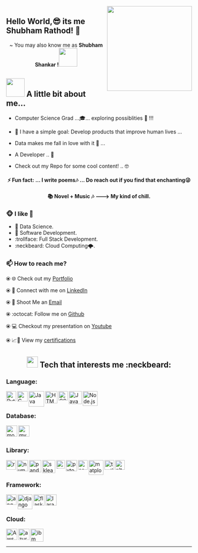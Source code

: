 <img align='right' src="https://media.giphy.com/media/M9gbBd9nbDrOTu1Mqx/giphy.gif" width="230">

## Hello World,😎 its me Shubham Rathod! 👋 
<p align='center'> ~ You may also know me as <strong>Shubham Shankar !</strong><img src="https://media.giphy.com/media/12oufCB0MyZ1Go/giphy.gif" width="50"></p>

<h2> <img src="https://media.giphy.com/media/VgCDAzcKvsR6OM0uWg/giphy.gif" width="50"> A little bit about me...  </h2>

- Computer Science Grad ...🎓... exploring possiblities 👻 !!!

- 👾 I have a simple goal: Develop products that improve human lives ...

- Data makes me fall in love with it 🖤  ...

- A Developer .. 🤠

- Check out my Repo for some cool content! .. 🤓

<h4 align="center"> ⚡ Fun fact: ... I write poems🎶 ... Do reach out if you find that enchanting😜 </h3>
<h4 align="center"> 📚 Novel + Music 🎶 ---> My kind of chill. </h3>

<p align="center"><h3>🐵 I like 🦦 </h3>

* 🐒 Data Science.
* 🐸 Software Development.
* :trollface: Full Stack Development.
* :neckbeard: Cloud Computing🌩.
</p>

<h3> 📫 How to reach me? </h3>

⦿ 🌐 Check out my [Portfolio](https://shubham-shankar.netlify.app)

⦿ 🤝 Connect with me on [LinkedIn](https://www.linkedin.com/in/shubhamshankar/)

⦿ 📩 Shoot Me an [Email](mailto:shubham.uta@gmail.com)

⦿ :octocat: Follow me on [Github](https://github.com/RATHOD-SHUBHAM)

⦿ :computer: Checkout my presentation on [Youtube](https://www.youtube.com/playlist?list=PLe-rtwou_fp0QBbFJBpZKFesEWhxbizlI)

⦿ 📈🔖 View my [certifications](https://drive.google.com/drive/folders/1OEhIJOI8GFr3ySRjrrMsq1XiBK6VyLK5?usp=sharing)
  

<h2 align="center"> <img src="https://media.giphy.com/media/fYSnHlufseco8Fh93Z/giphy.gif" width="30"> Tech that interests me :neckbeard:</h2>

<h3> Language: </h3>

[<img align="left" alt="Python" width="27px" src="https://i.pinimg.com/originals/8f/ad/12/8fad125b8f6082bdb7deb0aa593dfb49.jpg" />](https://www.python.org/)

[<img align="left" alt="C" width="28px" src="https://cdn.iconscout.com/icon/free/png-512/c-programming-569564.png" />](https://devdocs.io/c/)

[<img align="left" alt="Java" width="42px" src="https://logos-download.com/wp-content/uploads/2016/10/Java_logo_icon.png" />](https://www.php.net/docs.php)

[<img align="left" alt="HTML5" width="33px" src="https://pngimage.net/wp-content/uploads/2018/06/png-in-html-6.png" />](https://devdocs.io/html/)

[<img align="left" alt="CSS3" width="25px" src="https://ucarecdn.com/f49e8fc4-876f-49ef-934f-89812fc4125e/" />](https://devdocs.io/css/)

[<img align="left" alt="JavaScript" width="35px" src="https://coryrylan.com/assets/images/posts/types/javascript-1280x960.png" />](https://devdocs.io/javascript/)

[<img align="left" alt="Node.js" width="40px" src="https://i2.wp.com/blog.logrocket.com/wp-content/uploads/2019/10/nodejs.png?fit=1240%2C700&ssl=1" />](https://nodejs.org/en/)

<br />
<br />


<h3> Database: </h3>

[<img align="left" alt="mongo" width="30px" src="https://g.foolcdn.com/art/companylogos/square/mdb.png" />](https://www.mongodb.com)

[<img align="left" alt="mysql" width="30px" src="https://pngimg.com/uploads/mysql/mysql_PNG23.png" />](https://www.mysql.com)

<br />
<br />


<h3> Library: </h3>

[<img align="left" alt="react" width="26px" src="https://i.pinimg.com/originals/84/b1/06/84b1065e798f61aa80b8670a4b6fbb4d.png" />](https://reactjs.org)

[<img align="left" alt="numpy" width="30px" src="https://user-images.githubusercontent.com/50221806/86498201-a8bd8680-bd39-11ea-9d08-66b610a8dc01.png" />](https://numpy.org)

[<img align="left" alt="pandas" width="33px" src="https://staging.academy.numfocus.org/wp-content/uploads/2016/07/pandas-logo-300.png" />](https://pandas.pydata.org/docs/)

[<img align="left" alt="sklearn" width="35px" src="https://upload.wikimedia.org/wikipedia/commons/thumb/0/05/Scikit_learn_logo_small.svg/1200px-Scikit_learn_logo_small.svg.png" />](https://scikit-learn.org/stable/)

[<img align="left" alt="keras" width="23px" src="https://upload.wikimedia.org/wikipedia/commons/thumb/a/ae/Keras_logo.svg/1200px-Keras_logo.svg.png" />](https://keras.io)

[<img align="left" alt="pytorch" width="30px" src="https://pytorch.org/assets/images/pytorch-logo.png" />](https://pytorch.org)

[<img align="left" alt="seabron" width="26px" src="https://encrypted-tbn0.gstatic.com/images?q=tbn%3AANd9GcSsZzYW4vSHL6u-h-F9nZge4rfvScSMU6CWBA&usqp=CAU" />](https://seaborn.pydata.org)

[<img align="left" alt="matplotlib" width="40px" src="https://matplotlib.org/3.3.0/_images/sphx_glr_logos2_thumb.png" />](https://matplotlib.org)

[<img align="left" alt="turtle" width="26px" src="https://docs.python.org/3/_images/turtle-star.png" />](https://docs.python.org/3/library/turtle.html)

[<img align="left" alt="nltk" width="26px" src="https://i2.wp.com/clay-atlas.com/wp-content/uploads/2019/08/python_nltk.png?resize=592%2C644&ssl=1" />](https://www.nltk.org)

<br />
<br />


<h3> Framework: </h3>

[<img align="left" alt="angular" width="28px" src="https://encrypted-tbn0.gstatic.com/images?q=tbn%3AANd9GcQwUXD17prFtnvxtGWIzQ6wiktS2AzY0RRo6w&usqp=CAU" />](https://docs.angularjs.org/api)

[<img align="left" alt="django" width="40px" src="https://miro.medium.com/max/600/1*grQtRddJZ6pLErj2yeRYPA.png" />](https://www.djangoproject.com)

[<img align="left" alt="flask" width="30px" src="https://miro.medium.com/max/800/1*Q5EUk28Xc3iCDoMSkrd1_w.png" />](https://flask.palletsprojects.com/en/1.1.x/)

[<img align="left" alt="laravel" width="30px" src="https://ucarecdn.com/9c22d51e-c92a-4483-8f3a-d16bccd0fb50/" />](https://laravel.com)

<br />
<br />

<h3> Cloud: </h3>

[<img align="left" alt="Aws" width="30px" src="https://novadba.com/wp-content/uploads/2020/03/aws.png" />](https://aws.amazon.com)

[<img align="left" alt="azure" width="30px" src="https://integration.team/wp-content/uploads/2019/07/azure-239x300.png" />](https://azure.microsoft.com/en-us/)

[<img align="left" alt="ibm" width="35px" src="https://upload.wikimedia.org/wikipedia/commons/2/24/IBM_Cloud_logo.png" />](https://www.ibm.com/cloud)

<br />
<br />

--- 

